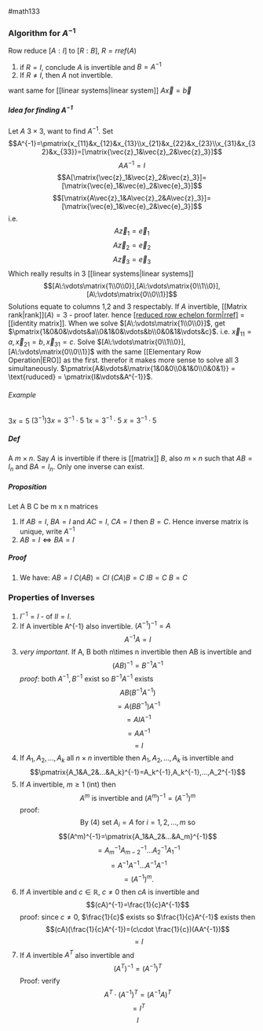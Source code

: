 #math133 
### Algorithm for $A^{-1}$
Row reduce $[A:I]$ to $[R:B]$, $R=rref(A)$
1. if $R=I$, conclude $A$ is invertible and $B=A^{-1}$
2. If $R\neq I$, then $A$ not invertible.

want same for [[linear systems|linear system]] $A\vec{x}=\vec{b}$

##### Idea for finding $A^{-1}$
Let $A$ $3\times 3$, want to find $A^{-1}$.
Set
$$A^{-1}=\pmatrix{x_{11}&x_{12}&x_{13}\\x_{21}&x_{22}&x_{23}\\x_{31}&x_{32}&x_{33}}=[\matrix{\vec{z}_1&\vec{z}_2&\vec{z}_3}]$$
$$AA^{-1}=I$$
$$A[\matrix{\vec{z}_1&\vec{z}_2&\vec{z}_3}]=[\matrix{\vec{e}_1&\vec{e}_2&\vec{e}_3}]$$
$$[\matrix{A\vec{z}_1&A\vec{z}_2&A\vec{z}_3}]=[\matrix{\vec{e}_1&\vec{e}_2&\vec{e}_3}]$$
i.e.
$$A\vec{z}_1=\vec{e}_1$$
$$A\vec{z}_2=\vec{e}_2$$
$$A\vec{z}_3=\vec{e}_3$$
Which really results in 3 [[linear systems|linear systems]]
$$[A\:\vdots\matrix{1\\0\\0}],[A\:\vdots\matrix{0\\1\\0}],[A\:\vdots\matrix{0\\0\\1}]$$
Solutions equate to columns 1,2 and 3 respectably. 
If $A$ invertible, [[Matrix rank|rank]]$(A)=3$ - proof later.
hence [[reduced row echelon form|rref]](A) = [[identity matrix]]. When we solve $[A\:\vdots\matrix{1\\0\\0}]$, get $\pmatrix{1&0&0&\vdots&a\\0&1&0&\vdots&b\\0&0&1&\vdots&c}$. i.e. $\vec{x}_{11}=a,\vec{x}_{21}=b,\vec{x}_{31}=c$. Solve $[A\:\vdots\matrix{0\\1\\0}],[A\:\vdots\matrix{0\\0\\1}]$ with the same [[Elementary Row Operation|ERO]] as the first. therefor it makes more sense to solve all 3 simultaneously. $\pmatrix{A&\vdots&\matrix{1&0&0\\0&1&0\\0&0&1}} = \text{ruduced} = \pmatrix{I&\vdots&A^{-1}}$. 

###### Example
$3x=5$
$(3^{-1})3x=3^{-1}\cdot 5$
$1x=3^{-1}\cdot 5$
$x=3^{-1}\cdot 5$



##### Def
A $m\times n$. Say $A$ is invertible if there is [[matrix]] $B$, also $m\times n$ such that $AB=I_n$ and $BA=I_n$. Only one inverse can exist.
##### Proposition
Let A B C be m x n matrices
1. If $AB=I$, $BA=I$ and $AC=I$, $CA=I$ then $B=C$. Hence inverse matrix is unique, write $A^{-1}$
2. $AB=I \iff BA=I$

##### Proof
1. We have:        $AB=I$
			$C(AB)=CI$
			$(CA)B=C$
			   $IB=C$
			    $B=C$


### Properties of Inverses
1. $I^{-1}=I$ - of $II=I$.
2. If A invertible A^{-1} also invertible. $(A^{-1})^{-1}=A$
$$A^{-1}A=I$$
3. *very important*. If A, B both n\times n invertible then AB is invertible and
$$(AB)^{-1}=B^{-1}A^{-1}$$
*proof*: both $A^{-1},B^{-1}$ exist so $B^{-1}A^{-1}$ exists
$$AB(B^{-1}A^{-1})$$
$$=A(BB^{-1})A^{-1}$$
$$=AIA^{-1}$$
$$=AA^{-1}$$
$$=I$$
4. If $A_1, A_2, ..., A_k$ all $n\times n$ invertible then $A_1,A_2,...,A_k$ is invertible and
$$\pmatrix{A_1&A_2&...&A_k}^{-1}=A_k^{-1},A_k^{-1},...,A_2^{-1}$$
5. If $A$ invertible, $m\geq 1$ (int) then 
$$A^m \text{ is invertible and } (A^m)^{-1}=(A^{-1})^m$$
proof:
$$\text{By }(4) \text{ set }A_i=A \text{ for }i=1,2,...,m \text{ so }$$
$$(A^m)^{-1}=\pmatrix{A_1&A_2&...&A_m}^{-1}$$
$$=A_m^{-1} A_{m-2}^{-1}...A_{2}^{-1}A_{1}^{-1}$$
$$=A^{-1}A^{-1}...A^{-1}A^{-1}$$$$=(A^{-1})^m.$$
6. If $A$ invertible and $c\in \mathbb{R}$, $c\neq 0$ then $cA$ is invertible and
$$(cA)^{-1}=\frac{1}{c}A^{-1}$$
proof: since $c\neq 0$, $\frac{1}{c}$ exists so $\frac{1}{c}A^{-1}$ exists then
$$(cA)(\frac{1}{c}A^{-1})=(c\cdot \frac{1}{c})(AA^{-1})$$
$$=I$$
7. If $A$ invertible $A^T$ also invertible and 
$$(A^T)^{-1}=(A^{-1})^T$$
Proof: verify
$$A^T\cdot (A^{-1})^T=(A^{-1}A)^T$$
$$=I^T$$
$$I$$
